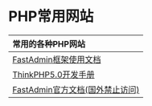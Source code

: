 # PHP常用网站

| 常用的各种PHP网站 |
| :--- | 
| [FastAdmin框架使用文档](https://www.kancloud.cn/karsonzhang/fastadmin/784093) |  
| [ThinkPHP5.0开发手册](https://www.kancloud.cn/manual/thinkphp5/118003) |
| [FastAdmin官方文档(国外禁止访问)](https://doc.fastadmin.net/docs/construct.html) | 



